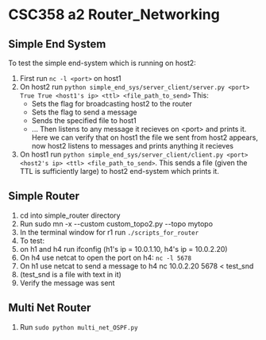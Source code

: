 # CSC358 a2 Router_Networking

## Simple End System
To test the simple end-system which is running on host2:
1. First run `nc -l <port>` on host1
2. On host2 run `python simple_end_sys/server_client/server.py <port> True True <host1's ip> <ttl> <file_path_to_send>` This:
    * Sets the flag for broadcasting host2 to the router
    * Sets the flag to send a message
    * Sends the specified file to host1 
    * ... Then listens to any message it recieves on \<port\> and prints it. Here we can verify that on host1 the file we sent from host2 appears, now host2 listens to messages and prints anything it recieves
4. On host1 run `python simple_end_sys/server_client/client.py <port> <host2's ip> <ttl> <file_path_to_send>`. This sends a file (given the TTL is sufficiently large) to host2 end-system which prints it.


## Simple Router
1. cd into simple_router directory
2. Run sudo mn -x --custom custom_topo2.py --topo mytopo
3. In the terminal window for r1 run `./scripts_for_router`
4. To test:
5. on h1 and h4 run ifconfig (h1's ip = 10.0.1.10, h4's ip = 10.0.2.20)
6. On h4 use netcat to open the port on h4: `nc -l 5678`
7. On h1 use netcat to send a message to h4 nc 10.0.2.20 5678 < test_snd 
8. (test_snd is a file with text in it)
9. Verify the message was sent


## Multi Net Router
1. Run `sudo python multi_net_OSPF.py`
